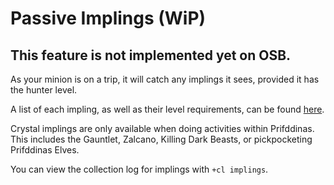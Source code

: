 # Passive Implings \(WiP\)

## This feature is not implemented yet on OSB.

As your minion is on a trip, it will catch any implings it sees, provided it has the hunter level.

A list of each impling, as well as their level requirements, can be found [here](https://oldschool.runescape.wiki/w/Impling#Implings).

Crystal implings are only available when doing activities within Prifddinas. This includes the Gauntlet, Zalcano, Killing Dark Beasts, or pickpocketing Prifddinas Elves.

You can view the collection log for implings with `+cl implings`.

